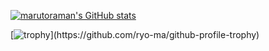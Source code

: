 [![marutoraman's GitHub stats](https://github-readme-stats.vercel.app/api?username=marutoraman&count_private=true)](https://github.com/anuraghazra/github-readme-stats)

[![trophy](https://github-profile-trophy.vercel.app/?username=marutoraman&rank=-B,-?)](https://github.com/ryo-ma/github-profile-trophy)

